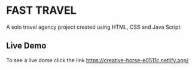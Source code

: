 # FAST TRAVEL

A solo travel agency project created using HTML, CSS and Java Script.

## Live Demo

To see a live dome click the link <https://creative-horse-e0511c.netlify.app/>
